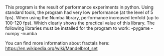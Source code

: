 This program is the result of performance experiments in python. Using standard tools, the program had very low performance (at the level of 5 fps). When using the Numba library, performance increased tenfold (up to 100-120 fps). Which clearly shows the practical value of this library. The following libraries must be installed for the program to work:
-pygame
-numpy
-numba

You can find more information about fractals here: https://en.wikipedia.org/wiki/Mandelbrot_set
